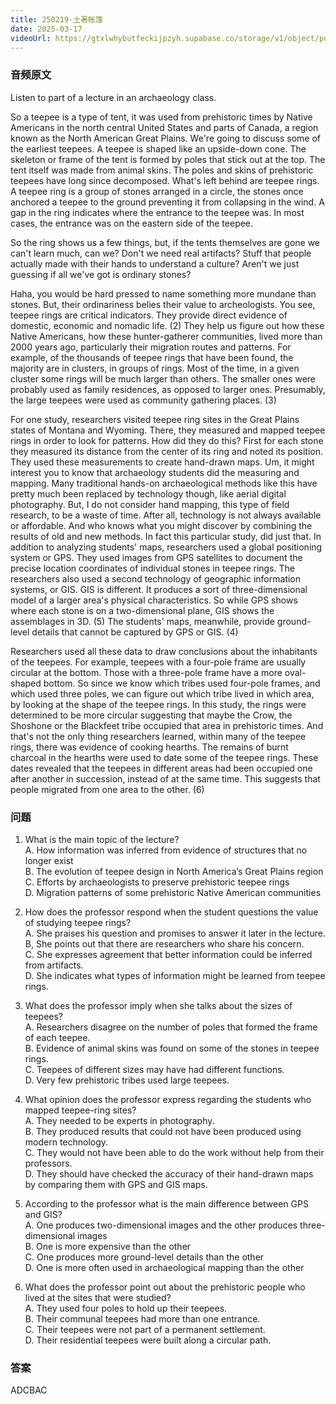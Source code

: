 ```yaml
---
title: 250219-土著帐篷
date: 2025-03-17
videoUrl: https://gtxlwhybutfeckijpzyh.supabase.co/storage/v1/object/public/toefl-videos//zt98_L2.mp4
---
```


### 音频原文

Listen to part of a lecture in an archaeology class.

So a teepee is a type of tent, it was used from prehistoric times by Native Americans in the north central United States and parts of Canada, a region known as the North American Great Plains. We're going to discuss some of the earliest teepees. A teepee is shaped like an upside-down cone. The skeleton or frame of the tent is formed by poles that stick out at the top. The tent itself was made from animal skins. The poles and skins of prehistoric teepees have long since decomposed. What's left behind are teepee rings. A teepee ring is a group of stones arranged in a circle, the stones once anchored a teepee to the ground preventing it from collapsing in the wind. A gap in the ring indicates where the entrance to the teepee was. In most cases, the entrance was on the eastern side of the teepee.

So the ring shows us a few things, but, if the tents themselves are gone we can't learn much, can we? Don't we need real artifacts? Stuff that people actually made with their hands to understand a culture? Aren't we just guessing if all we've got is ordinary stones?

Haha, you would be hard pressed to name something more mundane than stones. But, their ordinariness belies their value to archeologists. You see, teepee rings are critical indicators. They provide direct evidence of domestic, economic and nomadic life. (2) They help us figure out how these Native Americans, how these hunter-gatherer communities, lived more than 2000 years ago, particularly their migration routes and patterns. For example, of the thousands of teepee rings that have been found, the majority are in clusters, in groups of rings. Most of the time, in a given cluster some rings will be much larger than others. The smaller ones were probably used as family residences, as opposed to larger ones. Presumably, the large teepees were used as community gathering places. (3)

For one study, researchers visited teepee ring sites in the Great Plains states of Montana and Wyoming. There, they measured and mapped teepee rings in order to look for patterns. How did they do this? First for each stone they measured its distance from the center of its ring and noted its position. They used these measurements to create hand-drawn maps. Um, it might interest you to know that archaeology students did the measuring and mapping. Many traditional hands-on archaeological methods like this have pretty much been replaced by technology though, like aerial digital photography. But, I do not consider hand mapping, this type of field research, to be a waste of time. After all, technology is not always available or affordable. And who knows what you might discover by combining the results of old and new methods. In fact this particular study, did just that. In addition to analyzing students' maps, researchers used a global positioning system or GPS. They used images from GPS satellites to document the precise location coordinates of individual stones in teepee rings. The researchers also used a second technology of geographic information systems, or GIS. GIS is different. It produces a sort of three-dimensional model of a larger area's physical characteristics. So while GPS shows where each stone is on a two-dimensional plane, GIS shows the assemblages in 3D. (5) The students' maps, meanwhile, provide ground-level details that cannot be captured by GPS or GIS. (4)

Researchers used all these data to draw conclusions about the inhabitants of the teepees. For example, teepees with a four-pole frame are usually circular at the bottom. Those with a three-pole frame have a more oval-shaped bottom. So since we know which tribes used four-pole frames, and which used three poles, we can figure out which tribe lived in which area, by looking at the shape of the teepee rings. In this study, the rings were determined to be more circular suggesting that maybe the Crow, the Shoshone or the Blackfeet tribe occupied that area in prehistoric times. And that's not the only thing researchers learned, within many of the teepee rings, there was evidence of cooking hearths. The remains of burnt charcoal in the hearths were used to date some of the teepee rings. These dates revealed that the teepees in different areas had been occupied one after another in succession, instead of at the same time. This suggests that people migrated from one area to the other. (6)



### 问题


1. What is the main topic of the lecture?  
A. How information was inferred from evidence of structures that no longer exist  
B. The evolution of teepee design in North America’s Great Plains region  
C. Efforts by archaeologists to preserve prehistoric teepee rings  
D. Migration patterns of some prehistoric Native American communities  

2. How does the professor respond when the student questions the value of studying teepee rings?  
A. She praises his question and promises to answer it later in the lecture.  
B, She points out that there are researchers who share his concern.  
C. She expresses agreement that better information could be inferred from artifacts.  
D. She indicates what types of information might be learned from teepee rings.  

3. What does the professor imply when she talks about the sizes of teepees?  
A. Researchers disagree on the number of poles that formed the frame of each teepee.  
B. Evidence of animal skins was found on some of the stones in teepee rings.  
C. Teepees of different sizes may have had different functions.   
D. Very few prehistoric tribes used large teepees.  

4. What opinion does the professor express regarding the students who mapped teepee-ring sites?  
A. They needed to be experts in photography.  
B. They produced results that could not have been produced using modern technology.  
C. They would not have been able to do the work without help from their professors.  
D. They should have checked the accuracy of their hand-drawn maps by comparing them with GPS and GIS maps.  

5. According to the professor what is the main difference between GPS and GIS?  
A. One produces two-dimensional images and the other produces three-dimensional images  
B. One is more expensive than the other  
C. One produces more ground-level details than the other  
D. One is more often used in archaeological mapping than the other  

6. What does the professor point out about the prehistoric people who lived at the sites that were studied?  
A. They used four poles to hold up their teepees.  
B. Their communal teepees had more than one entrance.  
C. Their teepees were not part of a permanent settlement.  
D. Their residential teepees were built along a circular path.  

 

### 答案

ADCBAC


